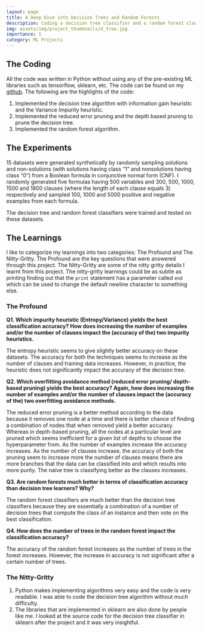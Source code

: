 ```yaml
---
layout: page
title: A Deep Dive into Decision Trees and Random Forests
description: Coding a decision tree classifier and a random forest classifier from scratch and analyzing the performance of the classifiers on different datasets.   
img: assets/img/project_thumbnails/d_tree.jpg
importance: 1
category: ML Projects
---
```


## The Coding
All the code was written in Python without using any of the pre-existing ML libraries such as tensorflow, sklearn, etc. The code can be found on my [github](https://github.com/petrichor1998/DecisionTreeProject). The following are the highlights of the code:
1. Implemented the decision tree algorithm with information gain heuristic and the Variance Impurity heuristic.
2. Implemented the reduced error pruning and the depth based pruning to prune the decision tree.
3. Implemented the random forest algorithm.

## The Experiments
15 datasets were generated synthetically by randomly sampling solutions and non-solutions (with solutions having class “1” and nonsolutions having class “0”) from a Boolean formula in conjunctive normal form (CNF). I randomly generated five formulas having 500 variables and 300, 500, 1000, 1500 and 1800 clauses (where the length
of each clause equals 3) respectively and sampled 100, 1000 and 5000
positive and negative examples from each formula.

The decision tree and random forest classifiers were trained and tested on these datasets. 

## The Learnings
I like to categorize my learnings into two categories: The Profound and The Nitty-Gritty.
The Profound are the key questions that were answered through this project. The Nitty-Gritty are some of the nitty gritty details I learnt from this project. The nitty-gritty learnings could be as subtle as printing finding out that the `print` statement has a parameter called `end` which can be used to change the default newline character to something else. 
### The Profound

**Q1. Which impurity heuristic (Entropy/Variance) yields the best classification accuracy?
How does increasing the number of examples and/or the number of clauses impact the (accuracy of the) two impurity heuristics.**

The entropy heuristic seems to give slightly better accuracy on these datasets. The accuracy for both the techniques seems to increase as the number of clauses and training data increases. However, in practice, the heuristic does not significantly impact the accuracy of the decision tree.

**Q2. Which overfitting avoidance method (reduced error pruning/ depth-based pruning) yields the best accuracy? Again, how does increasing the number of examples and/or the number of clauses impact the (accuracy of the) two overfitting avoidance methods.**

The reduced error pruning is a better method according to the data because it removes one node at a time and there is better chance of finding a combination of nodes that when removed yield a better accuracy. Whereas in depth-based pruning, all the nodes at a particular level are pruned which seems inefficient for a given list of depths to choose the hyperparameter from. As the number of examples increase the accuracy increases. 
As the number of clauses increase, the accuracy of both the pruning seem to increase more the number of clauses means there are more branches that the data can be classified into and which results into more purity. The naïve tree is classifying better as the clauses increases.

**Q3. Are random forests much better in terms of classification accuracy than decision tree learners? Why?**

The random forest classifiers are much better than the decision tree classifiers because they are essentially a combination of a number of decision trees that compute the class of an instance and then vote on the best classification.

**Q4. How does the number of trees in the random forest impact the classification accuracy?**

The accuracy of the random forest increases as the number of trees in the forest increases. However, the increase in accuracy is not significant after a certain number of trees.

### The Nitty-Gritty

1. Python makes implementing algorithms very easy and the code is very readable. I was able to code the decision tree algorithm without much difficulty.
2. The libraries that are implemented in sklearn are also done by people like me. I looked at the source code for the decision tree classifier in sklearn after the project and it was very insightful.